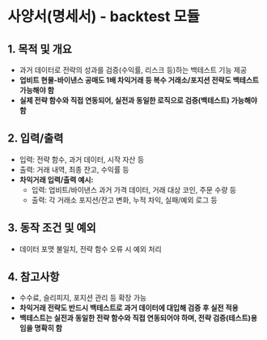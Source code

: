 # 사양서(명세서) - backtest 모듈

## 1. 목적 및 개요
- 과거 데이터로 전략의 성과를 검증(수익률, 리스크 등)하는 백테스트 기능 제공
- **업비트 현물-바이낸스 공매도 1배 차익거래 등 복수 거래소/포지션 전략도 백테스트 가능해야 함**
- **실제 전략 함수와 직접 연동되어, 실전과 동일한 로직으로 검증(백테스트) 가능해야 함**

## 2. 입력/출력
- 입력: 전략 함수, 과거 데이터, 시작 자산 등
- 출력: 거래 내역, 최종 잔고, 수익률 등
- **차익거래 입력/출력 예시:**
    - 입력: 업비트/바이낸스 과거 가격 데이터, 거래 대상 코인, 주문 수량 등
    - 출력: 각 거래소 포지션/잔고 변화, 누적 차익, 실패/예외 로그 등

## 3. 동작 조건 및 예외
- 데이터 포맷 불일치, 전략 함수 오류 시 예외 처리

## 4. 참고사항
- 수수료, 슬리피지, 포지션 관리 등 확장 가능
- **차익거래 전략도 반드시 백테스트로 과거 데이터에 대입해 검증 후 실전 적용**
- **백테스트는 실전과 동일한 전략 함수와 직접 연동되어야 하며, 전략 검증(테스트)용임을 명확히 함** 